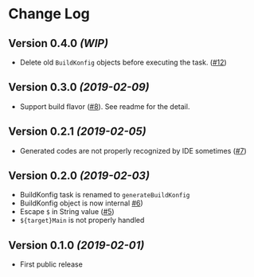 Change Log
===

Version 0.4.0 *(WIP)*
---

- Delete old `BuildKonfig` objects before executing the task. ([#12](https://github.com/yshrsmz/BuildKonfig/issues/12))


Version 0.3.0 *(2019-02-09)*
---

- Support build flavor ([#8](https://github.com/yshrsmz/BuildKonfig/issues/8)). See readme for the detail.


Version 0.2.1 *(2019-02-05)*
---

- Generated codes are not properly recognized by IDE sometimes ([#7](https://github.com/yshrsmz/BuildKonfig/issues/7))


Version 0.2.0 *(2019-02-03)*
---

- BuildKonfig task is renamed to `generateBuildKonfig`
- BuildKonfig object is now internal [#6](https://github.com/yshrsmz/BuildKonfig/issues/6))
- Escape `$` in String value ([#5](https://github.com/yshrsmz/BuildKonfig/issues/5))
- `${target}Main` is not properly handled


Version 0.1.0 *(2019-02-01)*
---

- First public release
